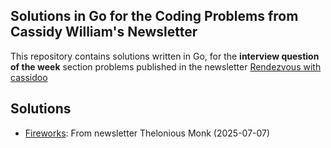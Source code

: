 ## Solutions in Go for the Coding Problems from Cassidy William's Newsletter

This repository contains solutions written in Go, for the **interview question of the week** section problems published in the newsletter [Rendezvous with cassidoo](https://cassidoo.co/newsletter/)

## Solutions
- [Fireworks](fireworks/fireworks.go): From newsletter Thelonious Monk (2025-07-07)